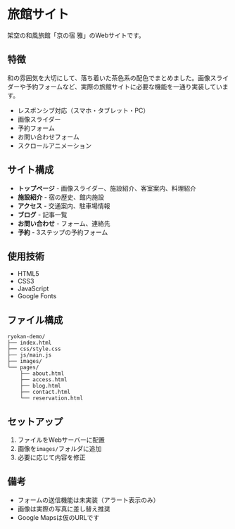 # 旅館サイト

架空の和風旅館「京の宿 雅」のWebサイトです。

## 特徴

和の雰囲気を大切にして、落ち着いた茶色系の配色でまとめました。画像スライダーや予約フォームなど、実際の旅館サイトに必要な機能を一通り実装しています。

- レスポンシブ対応（スマホ・タブレット・PC）
- 画像スライダー
- 予約フォーム
- お問い合わせフォーム
- スクロールアニメーション

## サイト構成

- **トップページ** - 画像スライダー、施設紹介、客室案内、料理紹介
- **施設紹介** - 宿の歴史、館内施設
- **アクセス** - 交通案内、駐車場情報
- **ブログ** - 記事一覧
- **お問い合わせ** - フォーム、連絡先
- **予約** - 3ステップの予約フォーム

## 使用技術
- HTML5
- CSS3
- JavaScript
- Google Fonts

## ファイル構成

```
ryokan-demo/
├── index.html
├── css/style.css
├── js/main.js
├── images/
└── pages/
    ├── about.html
    ├── access.html
    ├── blog.html
    ├── contact.html
    └── reservation.html
```

## セットアップ

1. ファイルをWebサーバーに配置
2. 画像を`images/`フォルダに追加
3. 必要に応じて内容を修正

## 備考

- フォームの送信機能は未実装（アラート表示のみ）
- 画像は実際の写真に差し替え推奨
- Google Mapsは仮のURLです